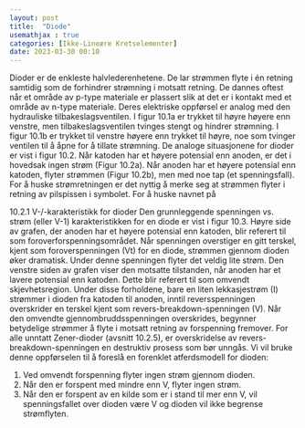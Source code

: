 ```yaml
---
layout: post
title:  "Diode"
usemathjax : true
categories: [Ikke-Lineære Kretselementer]
date: 2023-03-30 00:10
---
```


Dioder er de enkleste halvlederenhetene. De lar strømmen flyte i én retning samtidig som de forhindrer strømning i motsatt retning. De dannes oftest når et område av p-type materiale er plassert slik at det er i kontakt med et område av n-type materiale.
Deres elektriske oppførsel er analog med den hydrauliske tilbakeslagsventilen. I figur 10.1a er trykket til høyre høyere enn venstre, men tilbakeslagsventilen tvinges stengt og hindrer strømning. I figur 10.1b er trykket til venstre høyere enn trykket til høyre, noe som tvinger ventilen til å åpne for å tillate strømning.
De analoge situasjonene for dioder er vist i figur 10.2. Når katoden har et høyere potensial enn anoden, er det i hovedsak ingen strøm (Figur 10.2a). Når anoden har et høyere potensial enn katoden, flyter strømmen (Figur 10.2b), men med noe tap (et spenningsfall). For å huske strømretningen er det nyttig å merke seg at strømmen flyter i retning av pilspissen i symbolet. For å huske navnet på

10.2.1 V-/-karakteristikk for dioder
Den grunnleggende spenningen vs. strøm (eller V-1) karakteristikken for en diode er vist i figur 10.3. Høyre side av grafen, der anoden har et høyere potensial enn katoden, blir referert til som foroverforspenningsområdet. Når spenningen overstiger en gitt terskel, kjent som foroverspenningen (Vt) for en diode, strømmen gjennom dioden øker dramatisk. Under denne spenningen flyter det veldig lite strøm. Den venstre siden av grafen viser den motsatte tilstanden, når anoden har et lavere potensial enn katoden. Dette blir referert til som omvendt skjevhetsregion. Under disse forholdene, bare en liten lekkasjestrøm
(I) strømmer i dioden fra katoden til anoden, inntil reversspenningen overskrider en terskel kjent som revers-breakdown-spenningen (V). Når den omvendte gjennombruddsspenningen overskrides, begynner betydelige strømmer å flyte i motsatt retning av forspenning fremover. For alle unntatt Zener-dioder (avsnitt 10.2.5), er overskridelse av revers-breakdown-spenningen en destruktiv prosess som bør unngås.
Vi vil bruke denne oppførselen til å foreslå en forenklet atferdsmodell for dioden:
1. Ved omvendt forspenning flyter ingen strøm gjennom dioden.
2. Når den er forspent med mindre enn V, flyter ingen strøm.
3. Når den er forspent av en kilde som er i stand til mer enn V, vil spenningsfallet over dioden være V og dioden vil ikke begrense strømflyten.

